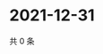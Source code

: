 # 2021-12-31

共 0 条

<!-- BEGIN WEIBO -->
<!-- 最后更新时间 Fri Dec 31 2021 10:01:42 GMT+0800 (China Standard Time) -->

<!-- END WEIBO -->
